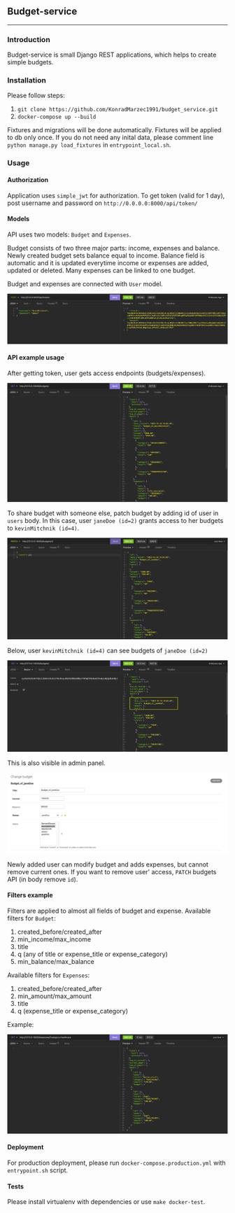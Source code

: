 ## Budget-service
<hr >

### Introduction
Budget-service is small Django REST applications, which helps to create simple budgets.

### Installation
Please follow steps:
1) `git clone https://github.com/KonradMarzec1991/budget_service.git`
2) `docker-compose up --build`

Fixtures and migrations will be done automatically.
Fixtures will be applied to db only once.
If you do not need any inital data, please comment line `python manage.py load_fixtures` in `entrypoint_local.sh`.

### Usage

#### Authorization
Application uses `simple_jwt` for authorization.
To get token (valid for 1 day), post username and password on
`http://0.0.0.0:8000/api/token/`

#### Models

API uses two models: `Budget` and `Expenses`.

Budget consists of two three major parts: income, expenses and balance. Newly created budget sets balance equal to income.
Balance field is automatic and it is updated everytime income or expenses are added, updated or deleted.
Many expenses can be linked to one budget.

Budget and expenses are connected with `User` model.

![img_1.png](img_1.png)

#### API example usage
After getting token, user gets access endpoints (budgets/expenses).

![img_3.png](img_3.png)

To share budget with someone else, patch budget by adding id of user in `users` body.
In this case, user `janeDoe (id=2)` grants access to her budgets to `kevinMitchnik (id=4)`.

![img_4.png](img_4.png)

Below, user `kevinMitchnik (id=4)` can see budgets of `janeDoe (id=2)`

![img_5.png](img_5.png)

This is also visible in admin panel.

![img_6.png](img_6.png)

Newly added user can modify budget and adds expenses, but cannot remove current ones.
If you want to remove user' access, `PATCH` budgets API (in body remove `id`).

#### Filters example
Filters are applied to almost all fields of budget and expense.
Available filters for `Budget`:
1) created_before/created_after
2) min_income/max_income
3) title
4) q (any of title or expense_title or expense_category)
5) min_balance/max_balance

Available filters for `Expenses`:
1) created_before/created_after
2) min_amount/max_amount
3) title
4) q (expense_title or expense_category)

Example:

![img_7.png](img_7.png)

#### Deployment
For production deployment, please run `docker-compose.production.yml` with `entrypoint.sh` script.

#### Tests
Please install virtualenv with dependencies or use `make docker-test`.
